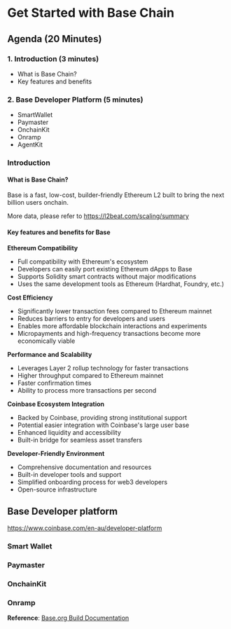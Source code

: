 # Get Started with Base Chain

## Agenda (20 Minutes)

### 1. Introduction (3 minutes)
- What is Base Chain?
- Key features and benefits

### 2. Base Developer Platform (5 minutes)
- SmartWallet
- Paymaster
- OnchainKit
- Onramp
- AgentKit

### Introduction

#### What is Base Chain?

Base is a fast, low-cost, builder-friendly Ethereum L2 built to bring the next billion users onchain.

More data, please refer to https://l2beat.com/scaling/summary

#### Key features and benefits for Base

**Ethereum Compatibility**

- Full compatibility with Ethereum's ecosystem
- Developers can easily port existing Ethereum dApps to Base
- Supports Solidity smart contracts without major modifications
- Uses the same development tools as Ethereum (Hardhat, Foundry, etc.)

**Cost Efficiency**

- Significantly lower transaction fees compared to Ethereum mainnet
- Reduces barriers to entry for developers and users
- Enables more affordable blockchain interactions and experiments
- Micropayments and high-frequency transactions become more economically viable

**Performance and Scalability**

- Leverages Layer 2 rollup technology for faster transactions
- Higher throughput compared to Ethereum mainnet
- Faster confirmation times
- Ability to process more transactions per second

**Coinbase Ecosystem Integration**

- Backed by Coinbase, providing strong institutional support
- Potential easier integration with Coinbase's large user base
- Enhanced liquidity and accessibility
- Built-in bridge for seamless asset transfers

**Developer-Friendly Environment**

- Comprehensive documentation and resources
- Built-in developer tools and support
- Simplified onboarding process for web3 developers
- Open-source infrastructure

## Base Developer platform

https://www.coinbase.com/en-au/developer-platform

### Smart Wallet

### Paymaster

### OnchainKit

### Onramp


**Reference**: [Base.org Build Documentation](https://www.base.org/build)

